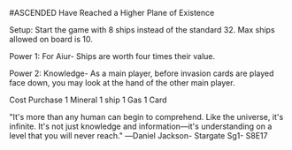#ASCENDED 
Have Reached a Higher Plane of Existence

Setup: Start the game with 8 ships instead of the standard 32. Max ships allowed on board is 10.

Power 1: For Aiur- Ships are worth four times their value. 

Power 2: Knowledge- As a main player, before invasion cards are played face down, you may look at the hand of the other main player. 

Cost	Purchase
1 Mineral	1 ship
1 Gas	1 Card


"It's more than any human can begin to comprehend. Like the universe, it's infinite. It's not just knowledge and information—it's understanding on a level that you will never reach."
―Daniel Jackson- Stargate Sg1- S8E17

